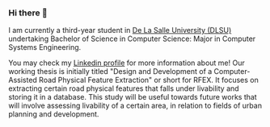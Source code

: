 ### Hi there 👋

I am currently a third-year student in [De La Salle University (DLSU)](https://www.dlsu.edu.ph/) undertaking Bachelor of Science in Computer Science: Major in Computer Systems Engineering.

You may check my [Linkedin profile](https://www.linkedin.com/in/yeohany/) for more information about me! 
Our working thesis is initially titled "Design and Development of a Computer-Assisted Road Physical Feature Extraction" or short for RFEX. 
It focuses on extracting certain road physical features that falls under livability and storing it in a database. This study will be useful 
towards future works that will involve assessing livability of a certain area, in relation to fields of urban planning and development.

<!--
**wappints/wappints** is a ✨ _special_ ✨ repository because its `README.md` (this file) appears on your GitHub profile.

Here are some ideas to get you started:

- 🔭 I’m currently working on ...
- 🌱 I’m currently learning ...
- 👯 I’m looking to collaborate on ...
- 🤔 I’m looking for help with ...
- 💬 Ask me about ...
- 📫 How to reach me: ...
- 😄 Pronouns: ...
- ⚡ Fun fact: ...
-->
